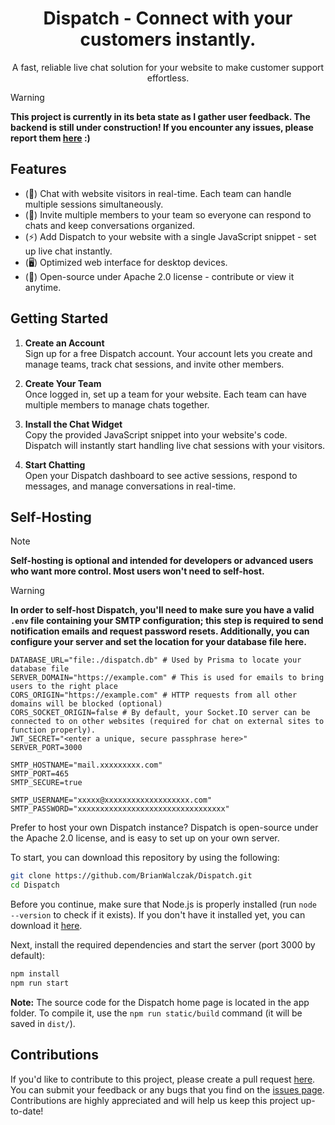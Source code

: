 <h1 align="center">Dispatch - Connect with your customers instantly.</h1>
<p align="center">A fast, reliable live chat solution for your website to make customer support effortless.</p>

> [!WARNING]
> **This project is currently in its beta state as I gather user feedback. The backend is still under construction! If you encounter any issues, please report them <a href='https://github.com/BrianWalczak/Dispatch/issues'>here</a> :)**

## Features
- (💬) Chat with website visitors in real-time. Each team can handle multiple sessions simultaneously.
- (👥) Invite multiple members to your team so everyone can respond to chats and keep conversations organized.
- (⚡) Add Dispatch to your website with a single JavaScript snippet - set up live chat instantly.
- (🖥️) Optimized web interface for desktop devices.
- (👤) Open-source under Apache 2.0 license - contribute or view it anytime.

## Getting Started

1. **Create an Account**  
   Sign up for a free Dispatch account. Your account lets you create and manage teams, track chat sessions, and invite other members.

2. **Create Your Team**  
   Once logged in, set up a team for your website. Each team can have multiple members to manage chats together.

3. **Install the Chat Widget**  
   Copy the provided JavaScript snippet into your website's code. Dispatch will instantly start handling live chat sessions with your visitors.

4. **Start Chatting**  
   Open your Dispatch dashboard to see active sessions, respond to messages, and manage conversations in real-time.

## Self-Hosting
> [!NOTE]
> **Self-hosting is optional and intended for developers or advanced users who want more control. Most users won't need to self-host.**

> [!WARNING]
> **In order to self-host Dispatch, you'll need to make sure you have a valid `.env` file containing your SMTP configuration; this step is required to send notification emails and request password resets. Additionally, you can configure your server and set the location for your database file here.**
> ```env
> DATABASE_URL="file:./dispatch.db" # Used by Prisma to locate your database file
> SERVER_DOMAIN="https://example.com" # This is used for emails to bring users to the right place
> CORS_ORIGIN="https://example.com" # HTTP requests from all other domains will be blocked (optional)
> CORS_SOCKET_ORIGIN=false # By default, your Socket.IO server can be connected to on other websites (required for chat on external sites to function properly).
> JWT_SECRET="<enter a unique, secure passphrase here>"
> SERVER_PORT=3000
> 
> SMTP_HOSTNAME="mail.xxxxxxxxx.com"
> SMTP_PORT=465
> SMTP_SECURE=true
> 
> SMTP_USERNAME="xxxxx@xxxxxxxxxxxxxxxxxxx.com"
> SMTP_PASSWORD="xxxxxxxxxxxxxxxxxxxxxxxxxxxxxxxxx"
> ```

Prefer to host your own Dispatch instance? Dispatch is open-source under the Apache 2.0 license, and is easy to set up on your own server.

To start, you can download this repository by using the following:
```bash
git clone https://github.com/BrianWalczak/Dispatch.git
cd Dispatch
```

Before you continue, make sure that Node.js is properly installed (run `node --version` to check if it exists). If you don't have it installed yet, you can download it [here](https://nodejs.org/en/download).

Next, install the required dependencies and start the server (port 3000 by default):
```bash
npm install
npm run start
```

**Note:** The source code for the Dispatch home page is located in the app folder. To compile it, use the `npm run static/build` command (it will be saved in `dist/`).

## Contributions

If you'd like to contribute to this project, please create a pull request [here](https://github.com/BrianWalczak/Dispatch/pulls). You can submit your feedback or any bugs that you find on the <a href='https://github.com/BrianWalczak/Dispatch/issues'>issues page</a>. Contributions are highly appreciated and will help us keep this project up-to-date!
